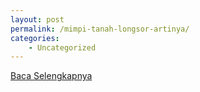 ```yaml
---
layout: post
permalink: /mimpi-tanah-longsor-artinya/
categories:
    - Uncategorized
---
```


[Baca Selengkapnya](/06)